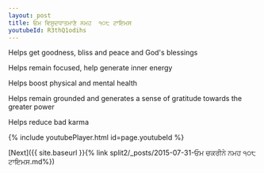 ```yaml
---
layout: post
title: ਓਮ ਵਿਸ਼ੁਦਧਾਤਮਾਣੇ ਨਮਹ  ੧੦੮ ਟਾਇਮਸ
youtubeId: R3thQ1odihs
---
```

 
 
Helps get goodness, bliss and peace and God's blessings
 
Helps remain focused, help generate inner energy 
 
Helps boost physical and mental health 
 
Helps remain grounded and generates a sense of gratitude towards the greater power 
 
Helps reduce bad karma
 
 
 
 


{% include youtubePlayer.html id=page.youtubeId %}
 
[Next]({{ site.baseurl }}{% link  split2/_posts/2015-07-31-ਓਮ ਚਕਰੀਨੇ ਨਮਹ ੧੦੮ ਟਾਇਮਸ.md%})
 
